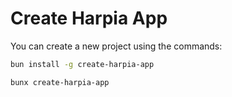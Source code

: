 # Create Harpia App

You can create a new project using the commands:

```bash
bun install -g create-harpia-app
```

```bash
bunx create-harpia-app
```